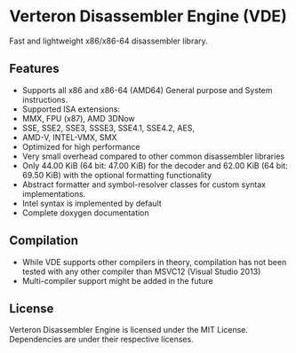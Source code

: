 Verteron Disassembler Engine (VDE)
==================================

Fast and lightweight x86/x86-64 disassembler library.

## Features ##

- Supports all x86 and x86-64 (AMD64) General purpose and System instructions.
- Supported ISA extensions:
 - MMX, FPU (x87), AMD 3DNow
 - SSE, SSE2, SSE3, SSSE3, SSE4.1, SSE4.2, AES,
 - AMD-V, INTEL-VMX, SMX
- Optimized for high performance
- Very small overhead compared to other common disassembler libraries 
 - Only 44.00 KiB (64 bit: 47.00 KiB) for the decoder and 62.00 KiB (64 bit: 69.50 KiB) with the optional formatting functionality
- Abstract formatter and symbol-resolver classes for custom syntax implementations.
 - Intel syntax is implemented by default
- Complete doxygen documentation

## Compilation ##
 
- While VDE supports other compilers in theory, compilation has not been tested with any other compiler than MSVC12 (Visual Studio 2013)
- Multi-compiler support might be added in the future
 
## License ##
Verteron Disassembler Engine is licensed under the MIT License. Dependencies are under their respective licenses.
